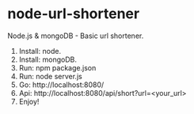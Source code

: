 node-url-shortener
==================

Node.js & mongoDB - Basic url shortener.

1) Install: node.  
2) Install: mongoDB.   
3) Run: npm package.json   
4) Run: node server.js  
5) Go: http://localhost:8080/   
6) Api: http://localhost:8080/api/short?url=<your_url>   
7) Enjoy!   

